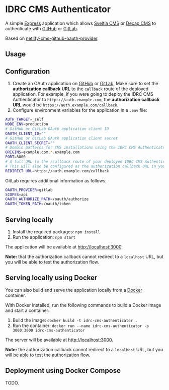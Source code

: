 # IDRC CMS Authenticator

A simple [Express](https://expressjs.com/) application which allows [Sveltia CMS](https://github.com/sveltia/sveltia-cms) or [Decap CMS](https://decapcms.org) to authenticate with [GitHub](https://docs.github.com/en/apps/oauth-apps/building-oauth-apps/authorizing-oauth-apps) or [GitLab](https://docs.gitlab.com/ee/api/oauth2.html#authorization-code-flow).

Based on [netlify-cms-github-oauth-provider](https://github.com/vencax/netlify-cms-github-oauth-provider).

## Usage

## Configuration

1. Create an OAuth application on [GitHub](https://docs.github.com/en/apps/oauth-apps/building-oauth-apps/creating-an-oauth-app) or [GitLab](https://docs.gitlab.com/ee/integration/oauth_provider.html). Make sure to set the **authorization callback URL** to the `callback` route of the deployed application. For example, if you were going to deploy the IDRC CMS Authenticator to `https://auth.example.com`, the **authorization callback URL** would be `https://auth.example.com/callback`.
2. Configure environment variables for the application in a `.env` file:

```bash
AUTH_TARGET=_self
NODE_ENV=production
# GitHub or GitLab OAuth application client ID
OAUTH_CLIENT_ID=""
# GitHub or GitLab OAuth application client secret
OAUTH_CLIENT_SECRET=""
# Domain patterns for CMS installations using the IDRC CMS Authenticator
ORIGINS=example.com,*.example.com
PORT=3000
# A full URL to the /callback route of your deployed IDRC CMS Authenticator.
# This will also be configured as the authorization callback URL in your GitHub or GitLab OAuth application.
REDIRECT_URL=https://auth.example.com/callback
```

GitLab requires additional information as follows:

```bash
OAUTH_PROVIDER=gitlab
SCOPES=api
OAUTH_AUTHORIZE_PATH=/oauth/authorize
OAUTH_TOKEN_PATH=/oauth/token
```

## Serving locally

1. Install the required packages: `npm install`
2. Run the application: `npm start`

The application will be available at <http://localhost:3000>.

**Note:** that the authorization callback cannot redirect to a `localhost` URL, but you will be able to test the authorization flow.

## Serving locally using Docker

You can also build and serve the application locally from a [Docker](https://docs.docker.com/get-docker) container.

With Docker installed, run the following commands to build a Docker image and start a container:

1. Build the image: `docker build -t idrc-cms-authenticator .`
2. Run the container: `docker run --name idrc-cms-authenticator -p 3000:3000 idrc-cms-authenticator`

The server will be available at <http://localhost:3000>.

**Note:** the authorization callback cannot redirect to a `localhost` URL, but you will be able to test the authorization flow.

## Deployment using Docker Compose

TODO.
